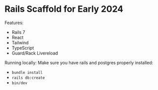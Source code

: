 # Rails Scaffold for Early 2024

Features:
 - Rails 7
 - React
 - Tailwind
 - TypeScript
 - Guard/Rack Livereload


Running locally:
Make sure you have rails and postgres properly installed:

 - `bundle install`
 - `rails db:create`
 - `bin/dev`
